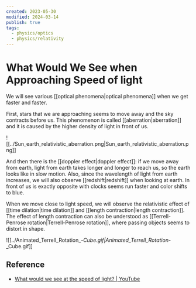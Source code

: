 ```yaml
---
created: 2023-05-30
modified: 2024-03-14
publish: true
tags:
  - physics/optics
  - physics/relativity
---
```

# What Would We See when Approaching Speed of light

We will see various [[optical phenomena|optical phenomena]] when we get faster and faster.

First, stars that we are approaching seems to move away and the sky contracts before us. This phenomenon is called [[aberration|aberration]] and it is caused by the higher density of light in front of us.

![[../Sun_earth_relativistic_aberration.png|Sun_earth_relativistic_aberration.png]]

And then there is the [[doppler effect|doppler effect]]: if we move away from earth, light from earth takes longer and longer to reach us, so the earth looks like in slow motion. Also, since the wavelength of light from earth increases, we will also observe [[redshift|redshift]] when looking at earth. In front of us is exactly opposite with clocks seems run faster and color shifts to blue.

When we move close to light speed, we will observe the relativistic effect of [[time dilation|time dilation]] and [[length contraction|length contraction]]. The effect of length contraction can also be understood as [[Terrell-Penrose rotation|Terrell-Penrose rotation]], where passing objects seems to distort in shape.

![[../Animated_Terrell_Rotation_-_Cube.gif|Animated_Terrell_Rotation_-_Cube.gif]]

## Reference
- [What would we see at the speed of light? | YouTube](https://youtu.be/vFNgd3pitAI)